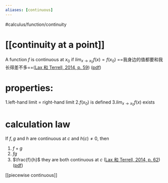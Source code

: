 ```yaml
---
aliases: [continuous]
---
```

#calculus/function/continuity 
# [[continuity at a point]] 
A function $f$ is continuous at $x_0$ if $lim_{x \to x_0} f(x) = f(x_0)$ ==我身边的值都要和我长得差不多==([Lax 和 Terrell, 2014, p. 59](zotero://select/library/items/T6IUTL24)) ([pdf](zotero://open-pdf/library/items/YL3VT4CZ?page=71&annotation=5C3FD5RC))
# properties:

1.left-hand limit = right-hand limit
2.$f(x_0)$ is defined
3.$lim_{x \to x_0}f(x)$ exists
# calculation law 
If $f, g$ and $h$ are continuous at $c$ and $h (c)\neq 0$, then 
1. $f+g$
2. $fg$
3. $\frac{f}{h}$
they are both continuous at $c$ 
([Lax 和 Terrell, 2014, p. 62](zotero://select/library/items/T6IUTL24)) ([pdf](zotero://open-pdf/library/items/YL3VT4CZ?page=74&annotation=7ICRERRJ))

‍[[piecewise continuous]]    

